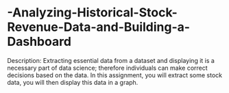 # -Analyzing-Historical-Stock-Revenue-Data-and-Building-a-Dashboard
Description: Extracting essential data from a dataset and displaying it is a necessary part of data science; therefore individuals can make correct decisions based on the data. In this assignment, you will extract some stock data, you will then display this data in a graph.
